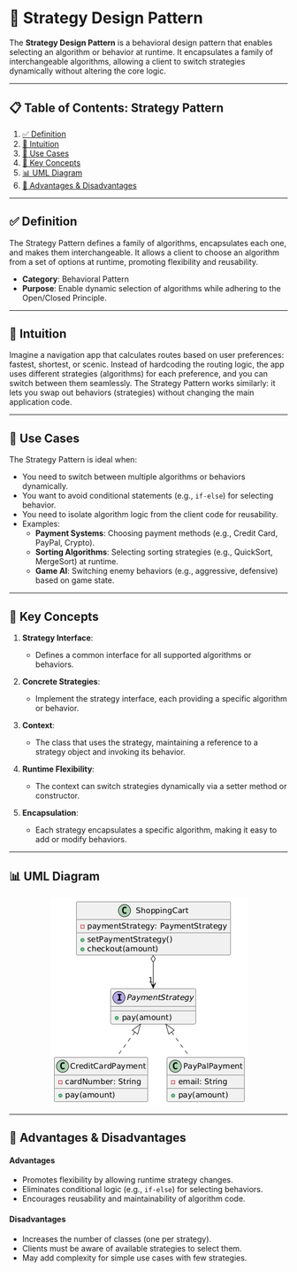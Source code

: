 # 🎯 Strategy Design Pattern

The **Strategy Design Pattern** is a behavioral design pattern that enables selecting an algorithm or behavior at
runtime. It encapsulates a family of interchangeable algorithms, allowing a client to switch strategies dynamically
without altering the core logic.

---

## 📋 Table of Contents: Strategy Pattern

1. [✅ Definition](#-definition)
2. [🤔 Intuition](#-intuition)
3. [📌 Use Cases](#-use-cases)
4. [🧠 Key Concepts](#-key-concepts)
5. [📊 UML Diagram](#-uml-diagram)
6. [🎯 Advantages & Disadvantages](#-advantages--disadvantages)

---

## ✅ Definition

The Strategy Pattern defines a family of algorithms, encapsulates each one, and makes them interchangeable. It allows a
client to choose an algorithm from a set of options at runtime, promoting flexibility and reusability.

- **Category**: Behavioral Pattern
- **Purpose**: Enable dynamic selection of algorithms while adhering to the Open/Closed Principle.

---

## 🤔 Intuition

Imagine a navigation app that calculates routes based on user preferences: fastest, shortest, or scenic. Instead of
hardcoding the routing logic, the app uses different strategies (algorithms) for each preference, and you can switch
between them seamlessly. The Strategy Pattern works similarly: it lets you swap out behaviors (strategies) without
changing the main application code.

---

## 📌 Use Cases

The Strategy Pattern is ideal when:

- You need to switch between multiple algorithms or behaviors dynamically.
- You want to avoid conditional statements (e.g., `if-else`) for selecting behavior.
- You need to isolate algorithm logic from the client code for reusability.
- Examples:
    - **Payment Systems**: Choosing payment methods (e.g., Credit Card, PayPal, Crypto).
    - **Sorting Algorithms**: Selecting sorting strategies (e.g., QuickSort, MergeSort) at runtime.
    - **Game AI**: Switching enemy behaviors (e.g., aggressive, defensive) based on game state.

---

## 🧠 Key Concepts

1. **Strategy Interface**:
    - Defines a common interface for all supported algorithms or behaviors.

2. **Concrete Strategies**:
    - Implement the strategy interface, each providing a specific algorithm or behavior.

3. **Context**:
    - The class that uses the strategy, maintaining a reference to a strategy object and invoking its behavior.

4. **Runtime Flexibility**:
    - The context can switch strategies dynamically via a setter method or constructor.

5. **Encapsulation**:
    - Each strategy encapsulates a specific algorithm, making it easy to add or modify behaviors.

---

## 📊 UML Diagram

<p align="center">
 <img src="../../../diagrams/strategy-uml.png" alt="Decorator UML"/>
</p>

---

## 🎯 Advantages & Disadvantages

#### Advantages

- Promotes flexibility by allowing runtime strategy changes.
- Eliminates conditional logic (e.g., `if-else`) for selecting behaviors.
- Encourages reusability and maintainability of algorithm code.

#### Disadvantages

- Increases the number of classes (one per strategy).
- Clients must be aware of available strategies to select them.
- May add complexity for simple use cases with few strategies.